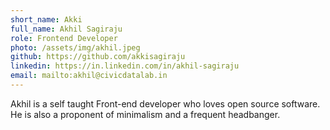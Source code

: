 ```yaml
---
short_name: Akki
full_name: Akhil Sagiraju
role: Frontend Developer 
photo: /assets/img/akhil.jpeg 
github: https://github.com/akkisagiraju
linkedin: https://in.linkedin.com/in/akhil-sagiraju
email: mailto:akhil@civicdatalab.in
---
```


Akhil is a self taught Front-end developer who loves open source software. He is also a proponent of minimalism and a frequent headbanger.